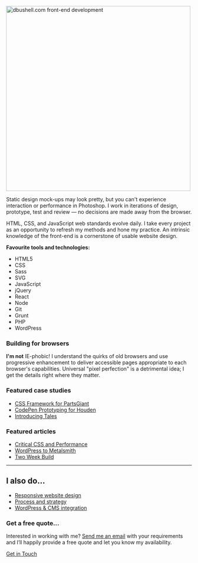 <p class="b-post__image b-post__image--centred">
  <img src="/assets/img/dbushell-website.svg" alt="dbushell.com front-end development" style="width:500px;">
</p>

Static design mock-ups may look pretty, but you can't experience interaction or performance in Photoshop. I work in iterations of design, prototype, test and review — no decisions are made away from the browser.

HTML, CSS, and JavaScript web standards evolve daily. I take every project as an opportunity to refresh my methods and hone my practice. An intrinsic knowledge of the front-end is a cornerstone of usable website design.

**Favourite tools and technologies:**

<ul class="b-boxed b-boxed--spec">
  <li>HTML5</li>
  <li>CSS</li>
  <li>Sass</li>
  <li>SVG</li>
  <li>JavaScript</li>
  <li>jQuery</li>
  <li>React</li>
  <li>Node</li>
  <li>Git</li>
  <li>Grunt</li>
  <li>PHP</li>
  <li>WordPress</li>
</ul>

### Building for browsers

**I'm not** IE-phobic! I understand the quirks of old browsers and use progressive enhancement to deliver accessible pages appropriate to each browser's capabilities. Universal "pixel perfection" is a detrimental idea; I get the details right where they matter.

### Featured case studies

* [CSS Framework for PartsGiant](/2016/01/04/css-framework-for-partsgiant/)
* [CodePen Prototyping for Houden](/2015/03/18/responsive-design-for-houden/)
* [Introducing Tales](/2014/02/17/introducing-tales/)

### Featured articles

* [Critical CSS and Performance](/2015/02/19/critical-css-and-performance/)
* [WordPress to Metalsmith](/2015/05/11/wordpress-to-metalsmith/)
* [Two Week Build](/2014/04/24/two-week-build/)

<hr>

## I also do&hellip;

* <a href="/responsive-design/">Responsive website design</a>
* <a href="/process-and-strategy/">Process and strategy</a>
* <a href="/wordpress-and-cms-integration/">WordPress &amp; CMS integration</a>

<div class="b-boxed b-boxed--dark u-dark">
  <h3>Get a free quote&hellip;</h3>
  <p>Interested in working with me? <a href="/contact/">Send me an email</a> with your requirements and I’ll happily provide a free quote and let you know my availability.</p>
  <a href="/contact/" class="e-button e-button--bg1">Get in Touch</a>
</div>
